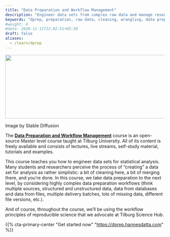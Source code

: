 ```yaml
---
title: "Data Preparation and Workflow Management"
description: "Engineer data sets from complex raw data and manage research projects efficiently."
keywords: "dprep, preparation, raw data, cleaning, wrangling, data preparation, workflow, workflow management"
#weight: 4
#date: 2020-11-11T22:02:51+05:30
draft: false
aliases:
  - /learn/dprep
---
```


<p align = "center">
<img src = "../img/chalk.png" width="600" height="200">
<figcaption> Image by Stable Diffusion </figcaption>
</p>

The **[Data Preparation and Workflow Management](https://dprep.hannesdatta.com)** course is an open-source Master level course taught at Tilburg University. All of its content is freely available and consists of lectures, live streams, self-study material, tutorials and examples.

This course teaches you how to engineer data sets for statistical analysis. Many students and researchers perceive the process of “creating” a data set for analysis as rather simplistic: a bit of cleaning here, a bit of merging there, and you’re done. In this course, we take data preparation to the next level, by considering highly complex data preparation workflows (think multiple sources, structured and unstructured data, data from databases and data from files, multiple delivery batches, lots of missing data, different file versions, etc.).

And of course, throughout the course, we’ll be using the workflow principles of reproducible science that we advocate at Tilburg Science Hub.


{{% cta-primary-center "Get started now" "https://dprep.hannesdatta.com" %}}
